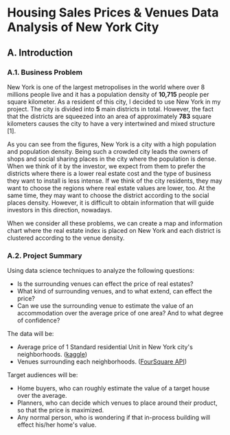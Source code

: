 # Housing Sales Prices & Venues Data Analysis of New York City
## A. Introduction
### A.1. Business Problem
New York is one of the largest metropolises in the world where over 8 millions people live and it has a population density of **10,715** people per square kilometer. As a resident of this city, I decided to use New York in my project. The city is divided into **5** main districts in total. However, the fact that the districts are squeezed into an area of approximately **783** square kilometers causes the city to have a very intertwined and mixed structure [1].

As you can see from the figures, New York is a city with a high population and population density. Being such a crowded city leads the owners of shops and social sharing places in the city where the population is dense. When we think of it by the investor, we expect from them to prefer the districts where there is a lower real estate cost and the type of business they want to install is less intense. If we think of the city residents, they may want to choose the regions where real estate values are lower, too. At the same time, they may want to choose the district according to the social places density. However, it is difficult to obtain information that will guide investors in this direction, nowadays.

When we consider all these problems, we can create a map and information chart where the real estate index is placed on New York and each district is clustered according to the venue density.

### A.2. Project Summary
Using data science techniques to analyze the following questions:  
- Is the surrounding venues can effect the price of real estates?  
- What kind of surrounding venues, and to what extend, can effect the price?  
- Can we use the surrounding venue to estimate the value of an accommodation over the average price of one area? And to what degree of confidence?  

The data will be:
- Average price of 1 Standard residential Unit in New York city's neighborhoods. ([kaggle](https://www.kaggle.com/new-york-city/nyc-property-sales))
- Venues surrounding each neighborhoods. ([FourSquare API](https://developer.foursquare.com/))  

Target audiences will be:
- Home buyers, who can roughly estimate the value of a target house over the average.  
- Planners, who can decide which venues to place around their product, so that the price is maximized.  
- Any normal person, who is wondering if that in-process building will effect his/her home's value.
